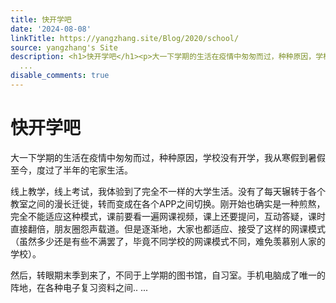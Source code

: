 ```yaml
---
title: 快开学吧
date: '2024-08-08'
linkTitle: https://yangzhang.site/Blog/2020/school/
source: yangzhang's Site
description: <h1>快开学吧</h1><p>大一下学期的生活在疫情中匆匆而过，种种原因，学校没有开学，我从寒假到暑假至今，度过了半年的宅家生活。</p><p>线上教学，线上考试，我体验到了完全不一样的大学生活。没有了每天辗转于各个教室之间的漫长迁徙，转而变成在各个APP之间切换。刚开始也确实是一种煎熬，完全不能适应这种模式，课前要看一遍网课视频，课上还要提问，互动答疑，课时直接翻倍，朋友圈怨声载道。但是逐渐地，大家也都适应、接受了这样的网课模式（虽然多少还是有些不满罢了，毕竟不同学校的网课模式不同，难免羡慕别人家的学校）。</p><p>然后，转眼期末季到来了，不同于上学期的图书馆，自习室。手机电脑成了唯一的阵地，在各种电子复习资料之间..
  ...
disable_comments: true
---
```

<h1>快开学吧</h1><p>大一下学期的生活在疫情中匆匆而过，种种原因，学校没有开学，我从寒假到暑假至今，度过了半年的宅家生活。</p><p>线上教学，线上考试，我体验到了完全不一样的大学生活。没有了每天辗转于各个教室之间的漫长迁徙，转而变成在各个APP之间切换。刚开始也确实是一种煎熬，完全不能适应这种模式，课前要看一遍网课视频，课上还要提问，互动答疑，课时直接翻倍，朋友圈怨声载道。但是逐渐地，大家也都适应、接受了这样的网课模式（虽然多少还是有些不满罢了，毕竟不同学校的网课模式不同，难免羡慕别人家的学校）。</p><p>然后，转眼期末季到来了，不同于上学期的图书馆，自习室。手机电脑成了唯一的阵地，在各种电子复习资料之间.. ...